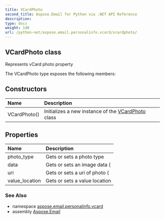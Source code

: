 ```yaml
---
title: VCardPhoto
second_title: Aspose.Email for Python via .NET API Reference
description: 
type: docs
weight: 140
url: /python-net/aspose.email.personalinfo.vcard/vcardphoto/
---
```


## VCardPhoto class

Represents vCard photo property

The VCardPhoto type exposes the following members:
## Constructors
| Name | Description |
| :- | :- |
|VCardPhoto()|Initializes a new instance of the [VCardPhoto](/python-net/aspose.email.personalinfo.vcard/vcardphoto/) class|
## Properties
| Name | Description |
| :- | :- |
|photo_type|Gets or sets a photo type|
|data|Gets or sets an image data (|
|uri|Gets or sets a uri of photo (|
|value_location|Gets or sets a value location|

### See Also

* namespace [aspose.email.personalinfo.vcard](/python-net/aspose.email.personalinfo.vcard/)
* assembly [Aspose.Email](/python-net/)

